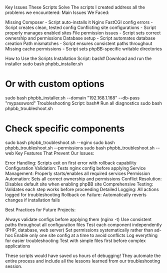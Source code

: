 Key Issues These Scripts Solve
The scripts I created address all the problems we encountered:
Main Issues We Faced:

Missing Composer - Script auto-installs it
Nginx FastCGI config errors - Script creates clean, tested config
Conflicting site configurations - Script properly manages enabled sites
File permission issues - Script sets correct ownership and permissions
Database setup - Script automates database creation
Path mismatches - Script ensures consistent paths throughout
Missing cache permissions - Script sets phpBB-specific writable directories

How to Use the Scripts
Installation Script:
bash# Download and run the installer
sudo bash phpbb_installer.sh

# Or with custom options
sudo bash phpbb_installer.sh --domain "192.168.1.168" --db-pass "mypassword"
Troubleshooting Script:
bash# Run all diagnostics
sudo bash phpbb_troubleshoot.sh

# Check specific components
sudo bash phpbb_troubleshoot.sh --nginx
sudo bash phpbb_troubleshoot.sh --permissions
sudo bash phpbb_troubleshoot.sh --web
Key Features That Prevent Our Issues:

Error Handling: Scripts exit on first error with rollback capability
Configuration Validation: Tests nginx config before applying
Service Management: Properly starts/enables all required services
Permission Automation: Sets all correct ownership and permissions
Conflict Resolution: Disables default site when enabling phpBB site
Comprehensive Testing: Validates each step works before proceeding
Detailed Logging: All actions logged for troubleshooting
Rollback on Failure: Automatically reverts changes if installation fails

Best Practices for Future Projects:

Always validate configs before applying them (nginx -t)
Use consistent paths throughout all configuration files
Test each component independently (PHP, database, web server)
Set permissions systematically rather than ad-hoc
Enable only one site config at a time to avoid conflicts
Log everything for easier troubleshooting
Test with simple files first before complex applications

These scripts would have saved us hours of debugging! They automate the entire process and include all the lessons learned from our troubleshooting session.
